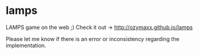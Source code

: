 # lamps
LAMPS game on the web ;)
Check it out -> http://ozymaxx.github.io/lamps

Please let me know if there is an error or inconsistency regarding the implementation.

